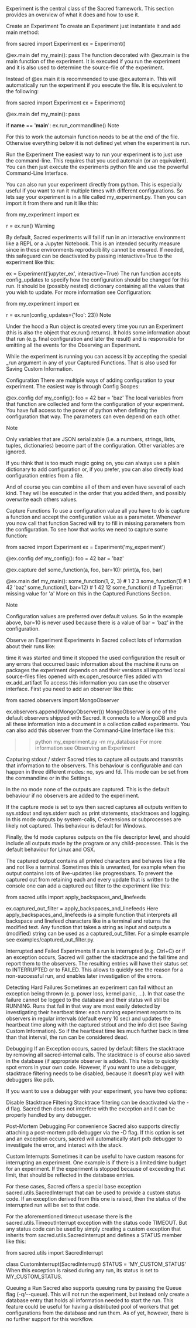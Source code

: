 Experiment is the central class of the Sacred framework. This section provides an overview of what it does and how to use it.

Create an Experiment
To create an Experiment just instantiate it and add main method:

from sacred import Experiment
ex = Experiment()

@ex.main
def my_main():
    pass
The function decorated with @ex.main is the main function of the experiment. It is executed if you run the experiment and it is also used to determine the source-file of the experiment.

Instead of @ex.main it is recommended to use @ex.automain. This will automatically run the experiment if you execute the file. It is equivalent to the following:

from sacred import Experiment
ex = Experiment()

@ex.main
def my_main():
    pass

if __name__ == '__main__':
    ex.run_commandline()
Note

For this to work the automain function needs to be at the end of the file. Otherwise everything below it is not defined yet when the experiment is run.

Run the Experiment
The easiest way to run your experiment is to just use the command-line. This requires that you used automain (or an equivalent). You can then just execute the experiments python file and use the powerful Command-Line Interface.

You can also run your experiment directly from python. This is especially useful if you want to run it multiple times with different configurations. So lets say your experiment is in a file called my_experiment.py. Then you can import it from there and run it like this:

from my_experiment import ex

r = ex.run()
Warning

By default, Sacred experiments will fail if run in an interactive environment like a REPL or a Jupyter Notebook. This is an intended security measure since in these environments reproducibility cannot be ensured. If needed, this safeguard can be deactivated by passing interactive=True to the experiment like this:

ex = Experiment('jupyter_ex', interactive=True)
The run function accepts config_updates to specify how the configuration should be changed for this run. It should be (possibly nested) dictionary containing all the values that you wish to update. For more information see Configuration:

from my_experiment import ex

r = ex.run(config_updates={'foo': 23})
Note

Under the hood a Run object is created every time you run an Experiment (this is also the object that ex.run() returns). It holds some information about that run (e.g. final configuration and later the result) and is responsible for emitting all the events for the Observing an Experiment.

While the experiment is running you can access it by accepting the special _run argument in any of your Captured Functions. That is also used for Saving Custom Information.

Configuration
There are multiple ways of adding configuration to your experiment. The easiest way is through Config Scopes:

@ex.config
def my_config():
    foo = 42
    bar = 'baz'
The local variables from that function are collected and form the configuration of your experiment. You have full access to the power of python when defining the configuration that way. The parameters can even depend on each other.

Note

Only variables that are JSON serializable (i.e. a numbers, strings, lists, tuples, dictionaries) become part of the configuration. Other variables are ignored.

If you think that is too much magic going on, you can always use a plain dictionary to add configuration or, if you prefer, you can also directly load configuration entries from a file.

And of course you can combine all of them and even have several of each kind. They will be executed in the order that you added them, and possibly overwrite each others values.

Capture Functions
To use a configuration value all you have to do is capture a function and accept the configuration value as a parameter. Whenever you now call that function Sacred will try to fill in missing parameters from the configuration. To see how that works we need to capture some function:

from sacred import Experiment
ex = Experiment('my_experiment')

@ex.config
def my_config():
    foo = 42
    bar = 'baz'

@ex.capture
def some_function(a, foo, bar=10):
    print(a, foo, bar)

@ex.main
def my_main():
    some_function(1, 2, 3)     #  1  2   3
    some_function(1)           #  1  42  'baz'
    some_function(1, bar=12)   #  1  42  12
    some_function()            #  TypeError: missing value for 'a'
More on this in the Captured Functions Section.

Note

Configuration values are preferred over default values. So in the example above, bar=10 is never used because there is a value of bar = 'baz' in the configuration.

Observe an Experiment
Experiments in Sacred collect lots of information about their runs like:

time it was started and time it stopped
the used configuration
the result or any errors that occurred
basic information about the machine it runs on
packages the experiment depends on and their versions
all imported local source-files
files opened with ex.open_resource
files added with ex.add_artifact
To access this information you can use the observer interface. First you need to add an observer like this:

from sacred.observers import MongoObserver

ex.observers.append(MongoObserver())
MongoObserver is one of the default observers shipped with Sacred. It connects to a MongoDB and puts all these information into a document in a collection called experiments. You can also add this observer from the Command-Line Interface like this:

>> python my_experiment.py -m my_database
For more information see Observing an Experiment

Capturing stdout / stderr
Sacred tries to capture all outputs and transmits that information to the observers. This behaviour is configurable and can happen in three different modes: no, sys and fd. This mode can be set from the commandline or in the Settings.

In the no mode none of the outputs are captured. This is the default behaviour if no observers are added to the experiment.

If the capture mode is set to sys then sacred captures all outputs written to sys.stdout and sys.stderr such as print statements, stacktraces and logging. In this mode outputs by system-calls, C-extensions or subprocesses are likely not captured. This behaviour is default for Windows.

Finally, the fd mode captures outputs on the file descriptor level, and should include all outputs made by the program or any child-processes. This is the default behaviour for Linux and OSX.

The captured output contains all printed characters and behaves like a file and not like a terminal. Sometimes this is unwanted, for example when the output contains lots of live-updates like progressbars. To prevent the captured out from retaining each and every update that is written to the console one can add a captured out filter to the experiment like this:

from sacred.utils import apply_backspaces_and_linefeeds

ex.captured_out_filter = apply_backspaces_and_linefeeds
Here apply_backspaces_and_linefeeds is a simple function that interprets all backspace and linefeed characters like in a terminal and returns the modified text. Any function that takes a string as input and outputs a (modified) string can be used as a captured_out_filter. For a simple example see examples/captured_out_filter.py.

Interrupted and Failed Experiments
If a run is interrupted (e.g. Ctrl+C) or if an exception occurs, Sacred will gather the stacktrace and the fail time and report them to the observers. The resulting entries will have their status set to INTERRUPTED or to FAILED. This allows to quickly see the reason for a non-successful run, and enables later investigation of the errors.

Detecting Hard Failures
Sometimes an experiment can fail without an exception being thrown (e.g. power loss, kernel panic, …). In that case the failure cannot be logged to the database and their status will still be RUNNING. Runs that fail in that way are most easily detected by investigating their heartbeat time: each running experiment reports to its observers in regular intervals (default every 10 sec) and updates the heartbeat time along with the captured stdout and the info dict (see Saving Custom Information). So if the heartbeat time lies much further back in time than that interval, the run can be considered dead.

Debugging
If an Exception occurs, sacred by default filters the stacktrace by removing all sacred-internal calls. The stacktrace is of course also saved in the database (if appropriate observer is added). This helps to quickly spot errors in your own code. However, if you want to use a debugger, stacktrace filtering needs to be disabled, because it doesn’t play well with debuggers like pdb.

If you want to use a debugger with your experiment, you have two options:

Disable Stacktrace Filtering
Stacktrace filtering can be deactivated via the -d flag. Sacred then does not interfere with the exception and it can be properly handled by any debugger.

Post-Mortem Debugging
For convenience Sacred also supports directly attaching a post-mortem pdb debugger via the -D flag. If this option is set and an exception occurs, sacred will automatically start pdb debugger to investigate the error, and interact with the stack.

Custom Interrupts
Sometimes it can be useful to have custom reasons for interrupting an experiment. One example is if there is a limited time budget for an experiment. If the experiment is stopped because of exceeding that limit, that should be reflected in the database entries.

For these cases, Sacred offers a special base exception sacred.utils.SacredInterrupt that can be used to provide a custom status code. If an exception derived from this one is raised, then the status of the interrupted run will be set to that code.

For the aforementioned timeout usecase there is the sacred.utils.TimeoutInterrupt exception with the status code TIMEOUT. But any status code can be used by simply creating a custom exception that inherits from sacred.utils.SacredInterrupt and defines a STATUS member like this:

from sacred.utils import SacredInterrupt

class CustomInterrupt(SacredInterrupt)
    STATUS = 'MY_CUSTOM_STATUS'
When this exception is raised during any run, its status is set to MY_CUSTOM_STATUS.

Queuing a Run
Sacred also supports queuing runs by passing the Queue flag (-q/--queue). This will not run the experiment, but instead only create a database entry that holds all information needed to start the run. This feature could be useful for having a distributed pool of workers that get configurations from the database and run them. As of yet, however, there is no further support for this workflow.
